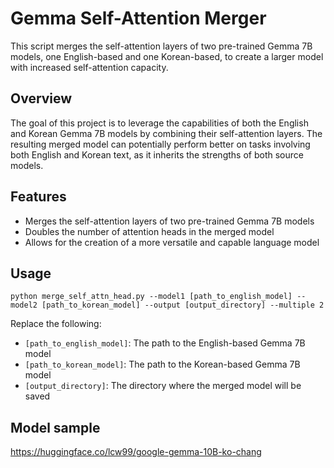 # Gemma Self-Attention Merger

This script merges the self-attention layers of two pre-trained Gemma 7B models, one English-based and one Korean-based, to create a larger model with increased self-attention capacity.

## Overview

The goal of this project is to leverage the capabilities of both the English and Korean Gemma 7B models by combining their self-attention layers. The resulting merged model can potentially perform better on tasks involving both English and Korean text, as it inherits the strengths of both source models.

## Features

- Merges the self-attention layers of two pre-trained Gemma 7B models
- Doubles the number of attention heads in the merged model
- Allows for the creation of a more versatile and capable language model

## Usage

    python merge_self_attn_head.py --model1 [path_to_english_model] --model2 [path_to_korean_model] --output [output_directory] --multiple 2

Replace the following:
- `[path_to_english_model]`: The path to the English-based Gemma 7B model
- `[path_to_korean_model]`: The path to the Korean-based Gemma 7B model
- `[output_directory]`: The directory where the merged model will be saved

## Model sample
https://huggingface.co/lcw99/google-gemma-10B-ko-chang